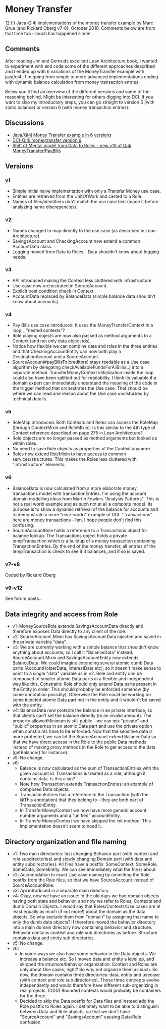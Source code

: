 # Money Transfer

12 (!) Java-Qi4j implementations of the money transfer example by Marc Grue (and Rickard Oberg v7-8), October 2010. Comments below are from that time too - much has happened since!

## Comments

After reading Jim and Gertruds excellent Lean Architecture book, I wanted to experiment with and code some of the different approaches described and I ended up with 6 variations of the MoneyTransfer example with java/qi4j. I'm going from simple to more advanced implementations ending with dynamic balance calculation from money transaction entries.

Below you'll find an overview of the different versions and some of the reasoning behind. Might be interesting for others digging into DCI. If you want to skip my introductory steps, you can go straight to version 5 (with static balance) or version 6 (with money transaction entries).

## Discussions

* [Java/Qi4j Money Transfer example in 6 versions](http://groups.google.com/group/object-composition/browse_thread/thread/643ba009b1648cd0/f8a2acaa703384db?lnk=gst&q=money+transfer#f8a2acaa703384db)
* [DCI-Qi4j moneytransfer version 9](http://groups.google.com/group/object-composition/browse_thread/thread/6879bf511184b91b/d330177fa2b55d62?q=)
* [Shift of Mental model from Data to Roles - new v10 of Qi4j MoneyTransfer/PayBills](http://groups.google.com/group/object-composition/browse_thread/thread/4f456185c736326b/ca50d714b71fde8a?q=)


## Versions

### v1

* Simple initial naive implementation with only a Transfer Money use case.
* Entities are retrieved from the UnitOfWork and casted to a Role.
* Names of files/identifiers don't match the use case text (made it before analyzing name discrepencies).

### v2

* Names changed to map directly to the use case (as described in Lean Architecture).
* SavingsAccount and CheckingAccount now extend a common AccountData class.
* Logging moved from Data to Roles - Data shouldn't know about logging needs.

### v3

* API introduced making the Context less cluttered with infrastructure.
* Use case now orchestrated in SourceAccount.
* Explicit post condition check in Context.
* AccountData replaced by BalanceData (simple balance data shouldn't know about accounts).

### v4

* Pay Bills use case introduced. It uses the MoneyTransferContext in a loop _ "nested contexts"?
* Role playing objects are now also passed as method arguments to a Context (and not only data object ids).
* Notice how flexible we can combine data and roles in the three entities and that CheckingAccountEntity can now both play a DestinationAccount and a SourceAccount.
* SourceAccount#payBillsTo(creditors) stays readable as a Use case algorithm by delegating checkAvailableFundsForAllBills(..) into a separate method. TransferMoneyContext initialization inside the loop could also have been splitted out for readability. I think its valuable if a domain expert can immediately understand the meaning of the code in the trigger method that orchestrates the Use case. That should be where we can read and reason about the Use case undisturbed by technical details. 

### v5
* RoleMap introduced. Both Contexts and Roles can access the RoleMap (through ContextMixin and RoleMixin). Is this similar to the 4th type of Context reference described on page 275 in Lean Architecture?
* Role objects are no longer passed as method arguments but looked up within roles.
* No need to save Role objects as properties of the Context anymore.
* Roles now extend RoleMixin to have access to common services/structures. This makes the Roles less cluttered with "infrastructure" elements.

### v6
* BalanceData is now calculated from a more elaborate money transactions model with transactionEntries. I'm using the account domain modelling ideas from Martin Fowlers "Analysis Patterns". This is not a real world example and as such not at all a complete model. Its purpose is to show a dynamic retrieval of the balance for accounts and to demonstrate a more "near-world" example of DCI. "Transactions" here are money transactions - hm, I hope people don't find this confusing.
* SourceAccountRole holds a reference to a Transactions object for balance lookup. The Transactions object holds a private tempTransaction which is a buildup of a money transaction containing TransactionEntries. By the end of the money transfer, all entries of the tempTransaction is check to see if it balances, and if so is saved.

### v7-v8

Coded by Rickard Oberg

### v9-v12

See forum posts...

## Data integrity and access from Role

* v1: MoneySourceRole extends SavingsAccountData directly and therefore exposes Data directly to any client of the role.
* v2: SourceAccount.Mixin has SavingsAccountData injected and saved in the private variable "data".
* v3: We are currently working with a simple balance that shouldn't know anything about accounts, so I call it "BalanceData" instead. SourceAccount.Mixin and SavingsAccountEntity now extends BalanceData. We could imagine extending several atomic dumb Data parts (AccountHolderData, InterestData etc), so it doesn't make sense to point to a single "data" variable as in v2. Role and entity can be composed of smaller atomic Data parts in a flexible and independent way like this. Constraint: Role should only extend Data parts present in the Entity in order. This should probably be enforced somehow (by some annotation possibly). Otherwise the Role could be working on some injected atomic Data part not in the entity and it wouldn't be saved with the entity.
* v4: BalanceData now protects the balance in an private interface, so that clients can't set the balance directly (to an invalid amount). The property allowedMinimum is still public - we can mix "private" and "public" properties in an atomic Data part and use the private option when constraints have to be enforced.
Now that the sensitive data is more protected, we can let the SourceAccount extend BalanceData so that we have direct access in the Role to the public Data methods instead of making proxy methods in the Role to get access to the data (getBalance() for instance).
* v5: No change.
* v6: 
   * Balance is now calculated as the sum of TransactionEntries with the given account id. Transactions is treated as a role, although it contains data. Is this a sin? 
   * Note how Transaction extends TransactionEntries: an example of composed Data objects.
   * TransactionEntries has a reference to the Transaction (with the @This annotation) that they belong to - they are both part of TransactionEntity.
   * In TransferMoneyContext we now have more generic account number arguments and a "unified" accountEntity.
   * In TransferMoneyContext we have skipped the init method. This implementation doesn't seem to need it.

## Directory organization and file naming

* v1: Two main directories: fast changing Behavior part (with context and role subdirectories) and slowly changing Domain part (with data and entity subdirectories). All files have a postfix: SomeContext, SomeRole, SomeData, SomeEntity. We can see immediately what the file is about.
* v2: Accomodation to exact Use case naming by ommitting the Role postfix from the Role files, so that we have SourceAccount instead of SourceAccountRole.
* v3: Api introduced in a separate main directory.
* v4: Okay, now we have an issue: In the old days we had domain objects having both state and behavior, and now we refer to Roles, Contexts and dumb Domain Objects. I would say that Roles/Contexts/Use cases are at least equally as much (if not more!) about the domain as the data objects. So why exclude them from "domain" by assigning that name to only the dumb data objects?! I therefore moved the behavior directory into a main domain directory now containing behavior and structure. Behavior contains context and role sub directories as before. Structure contains data and entity sub directories.
* v5: No change.
* v6: 
   * In some ways we also have some behavior in the Data objects. We increase a balance etc. So I moved data and entity a level up, and skipped the structure/behavior organization. Context and Roles are only about Use cases, right? So why not organize them as such. So now, the domain contains three directories: data, entity and usecase (with context and role sub directories). Those three concepts evolve independently and would therefore have different sub-organizing in real projects. (DDD) Bounded contexts would probably be containers for the three.
   * Decided to skip the Data postfix for Data files and instead add the Role postfix to Roles again. I definitely want to be able to distinguish between Data and Role objects, so that we don't have "SourceAccount" and "SavingsAccount" causing Data/Role confusion.
